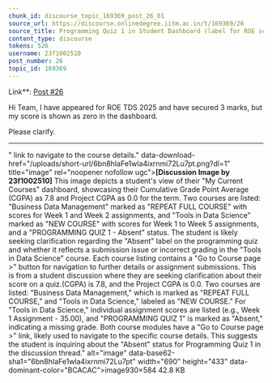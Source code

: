 ```yaml
---
chunk_id: discourse_topic_169369_post_26_01
source_url: https://discourse.onlinedegree.iitm.ac.in/t/169369/26
source_title: Programming Quiz 1 in Student Dashboard (label for ROE scores) - showing absent or incorrect
content_type: discourse
tokens: 526
username: 23f1002510
post_number: 26
topic_id: 169369
---
```


 Link**: [Post #26](https://discourse.onlinedegree.iitm.ac.in/t/169369/26)

Hi Team, I have appeared for ROE TDS 2025 and have secured 3 marks, but my score is shown as zero in the dashboard.

Please clarify.

---

" link to navigate to the course details." data-download-href="/uploads/short-url/6bn8hIaFe1wla4ixrnmi72Lu7pt.png?dl=1" title="image" rel="noopener nofollow ugc">**[Discussion Image by 23f1002510]** This image depicts a student's view of their "My Current Courses" dashboard, showcasing their Cumulative Grade Point Average (CGPA) as 7.8 and Project CGPA as 0.0 for the term. Two courses are listed: "Business Data Management" marked as "REPEAT FULL COURSE" with scores for Week 1 and Week 2 assignments, and "Tools in Data Science" marked as "NEW COURSE" with scores for Week 1 to Week 5 assignments, and a "PROGRAMMING QUIZ 1 - Absent" status. The student is likely seeking clarification regarding the "Absent" label on the programming quiz and whether it reflects a submission issue or incorrect grading in the "Tools in Data Science" course. Each course listing contains a "Go to Course page >" button for navigation to further details or assignment submissions. This is from a student discussion where they are seeking clarification about their score on a quiz.(CGPA) is 7.8, and the Project CGPA is 0.0. Two courses are listed: "Business Data Management," which is marked as "REPEAT FULL COURSE," and "Tools in Data Science," labeled as "NEW COURSE." For "Tools in Data Science," individual assignment scores are listed (e.g., Week 1 Assignment - 35.00), and "PROGRAMMING QUIZ 1" is marked as "Absent," indicating a missing grade. Both course modules have a "Go to Course page >" link, likely used to navigate to the specific course details. This suggests the student is inquiring about the "Absent" status for Programming Quiz 1 in the discussion thread." alt="image" data-base62-sha1="6bn8hIaFe1wla4ixrnmi72Lu7pt" width="690" height="433" data-dominant-color="BCACAC">image930×584 42.8 KB

